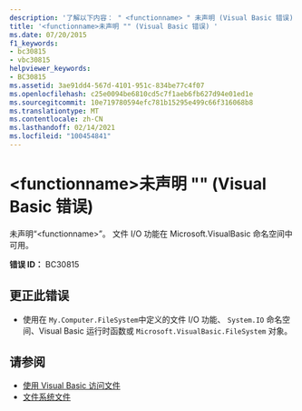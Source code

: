 ```yaml
---
description: '了解以下内容： " <functionname> " 未声明 (Visual Basic 错误) '
title: '<functionname>未声明 "" (Visual Basic 错误) '
ms.date: 07/20/2015
f1_keywords:
- bc30815
- vbc30815
helpviewer_keywords:
- BC30815
ms.assetid: 3ae91dd4-567d-4101-951c-834be77c4f07
ms.openlocfilehash: c25e0094be6810cd5c7f1aeb6fb627d94e01ed1e
ms.sourcegitcommit: 10e719780594efc781b15295e499c66f316068b8
ms.translationtype: MT
ms.contentlocale: zh-CN
ms.lasthandoff: 02/14/2021
ms.locfileid: "100454841"
---
```

# <a name="functionname-is-not-declared-visual-basic-error"></a>\<functionname>未声明 "" (Visual Basic 错误) 

未声明“\<functionname>”。 文件 I/O 功能在 Microsoft.VisualBasic 命名空间中可用。  
  
 **错误 ID：** BC30815  
  
## <a name="to-correct-this-error"></a>更正此错误  
  
- 使用在 `My.Computer.FileSystem`中定义的文件 I/O 功能、 `System.IO` 命名空间、Visual Basic 运行时函数或 `Microsoft.VisualBasic.FileSystem` 对象。  
  
## <a name="see-also"></a>请参阅

- [使用 Visual Basic 访问文件](../developing-apps/programming/drives-directories-files/file-access.md)
- [文件系统文件](xref:Microsoft.VisualBasic.FileIO.FileSystem)
